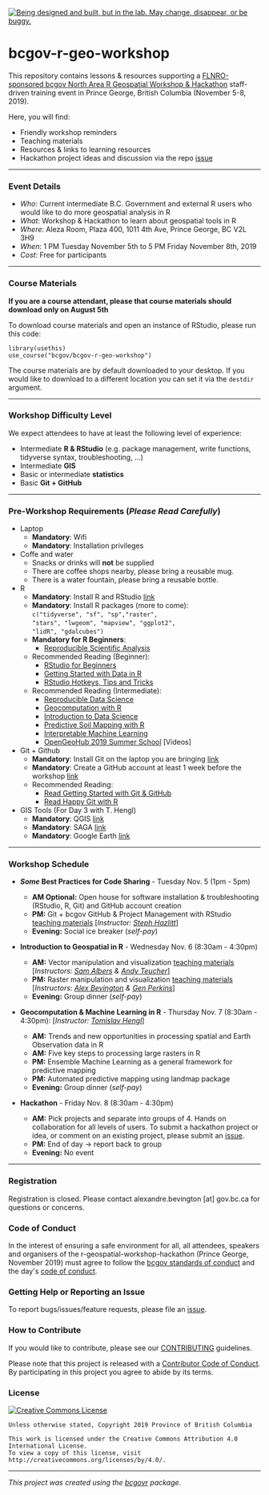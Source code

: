 <a id="devex-badge" rel="Exploration" href="https://github.com/BCDevExchange/assets/blob/master/README.md"><img alt="Being designed and built, but in the lab. May change, disappear, or be buggy." style="border-width:0" src="https://assets.bcdevexchange.org/images/badges/exploration.svg" title="Being designed and built, but in the lab. May change, disappear, or be buggy." /></a>


# bcgov-r-geo-workshop

This repository contains lessons & resources supporting a [FLNRO-sponsored bcgov North Area R Geospatial Workshop & Hackathon](https://github.com/bcgov/bcgov-data-science-cop/tree/master/2019/2019-11-05_r-spatial-pg) staff-driven training event in Prince George, British Columbia (November 5-8, 2019).


Here, you will find:

- Friendly workshop reminders
- Teaching materials
- Resources & links to learning resources
- Hackathon project ideas and discussion via the repo [issue](https://github.com/bcgov/bcgov-r-geo-workshop/issues?q=is%3Aissue+is%3Aopen+label%3A%22geospatial+hackathon%22) 

------

### Event Details 
- _Who_: Current intermediate B.C. Government and external R users who would like to do more geospatial analysis in R
- _What_: Workshop & Hackathon to learn about geospatial tools in R
- _Where_: Aleza Room, Plaza 400, 1011 4th Ave, Prince George, BC V2L 3H9
- _When_: 1 PM Tuesday November 5th to 5 PM Friday November 8th, 2019
- _Cost_: Free for participants

------

### Course Materials
**If you are a course attendant, please that course materials should download only on August 5th**

To download course materials and open an instance of RStudio, please run this code:

```
library(usethis)
use_course("bcgov/bcgov-r-geo-workshop")
```

The course materials are by default downloaded to your desktop. If you would like to download to a different location you can set it via the `destdir` argument.

------

### Workshop Difficulty Level
We expect attendees to have at least the following level of experience:

  - Intermediate **R & RStudio** (e.g. package management, write functions, tidyverse syntax, troubleshooting, ...)
  - Intermediate **GIS** 
  - Basic or intermediate **statistics**
  - Basic **Git + GitHub**
  
------

### Pre-Workshop Requirements (_Please Read Carefully_)
- Laptop 
  - **Mandatory**: Wifi 
  - **Mandatory**: Installation privileges
- Coffe and water
  - Snacks or drinks will **not** be supplied 
  - There are coffee shops nearby, please bring a reusable mug.
  - There is a water fountain, please bring a reusable bottle.
- R
  - **Mandatory**: Install R and RStudio [link](https://github.com/bcgov/bcgov-data-science-resources/wiki/Installing-R-&-RStudio)
  - **Mandatory**: Install R packages (more to come): <br>
      `c("tidyverse", "sf", "sp","raster",`<br>
      `"stars", "lwgeom", "mapview", "ggplot2",`<br>
      `"lidR", "gdalcubes")`
  - **Mandatory for R Beginners**: 
    - [Reproducible Scientific Analysis](https://swcarpentry.github.io/r-novice-gapminder/)
  - Recommended Reading (Beginner): 
    - [RStudio for Beginners](https://education.rstudio.com/learn/beginner/)
    - [Getting Started with Data in R](https://moderndive.com/1-getting-started.html)
    - [RStudio Hotkeys, Tips and Tricks](https://appsilon.com/r-studio-shortcuts-and-tips-part-2/)
  - Recommended Reading (Intermediate): 
    - [Reproducible Data Science](https://r4ds.had.co.nz/)
    - [Geocomputation with R](https://geocompr.robinlovelace.net/)
    - [Introduction to Data Science](https://rafalab.github.io/dsbook/)
    - [Predictive Soil Mapping with R](https://soilmapper.org/)
    - [Interpretable Machine Learning](https://christophm.github.io/interpretable-ml-book/)
    - [OpenGeoHub 2019 Summer School](https://www.youtube.com/playlist?list=PLXUoTpMa_9s1npXD6S9M0_2pUgnTd6cqV) [Videos]
- Git + Github
  - **Mandatory**: Install Git on the laptop you are bringing  [link](https://git-scm.com/)
  - **Mandatory**: Create a GitHub account at least 1 week before the workshop [link](https://github.com/)
  - Recommended Reading: 
    - [Read Getting Started with Git & GitHub](https://github.com/bcgov/bcgov-data-science-resources/wiki/Getting-Started-with-Git-&-GitHub)
    - [Read Happy Git with R](https://happygitwithr.com/)
- GIS Tools (For Day 3 with T. Hengl)
  - **Mandatory**: QGIS [link](https://qgis.org/en/site/forusers/download.html)
  - **Mandatory**: SAGA [link](https://sourceforge.net/projects/saga-gis/)
  - **Mandatory**: Google Earth [link](https://support.google.com/earth/answer/21955?hl=en)
  
------

### Workshop Schedule

- **_Some_ Best Practices for Code Sharing** - Tuesday Nov. 5 (1pm - 5pm)
  - **AM Optional:** Open house for software installation & troubleshooting (RStudio, R, Git) and GitHub account creation
  - **PM:** Git + bcgov GitHub & Project Management with RStudio [teaching materials](https://github.com/bcgov/bcgov-r-geo-workshop/tree/master/20191105_Day_1_PM_Intro) [_Instructor: [Steph Hazlitt](https://github.com/stephhazlitt)_]
  -	**Evening:** Social ice breaker (_self-pay_)

- **Introduction to Geospatial in R** - Wednesday Nov. 6 (8:30am - 4:30pm)
  -	**AM:** Vector manipulation and visualization [teaching materials](https://github.com/bcgov/bcgov-r-geo-workshop/tree/master/20191106_Day_2_AM_Vector) [_Instructors: [Sam Albers](https://github.com/boshek) & [Andy Teucher](https://github.com/ateucher)_]
  -	**PM:** Raster manipulation and visualization [teaching materials](https://github.com/bcgov/bcgov-r-geo-workshop/tree/master/20191106_Day_2_PM_Raster) [_Instructors: [Alex Bevington](https://github.com/bevingtona) & [Gen Perkins](https://github.com/gcperk)_]
  -	**Evening:** Group dinner (_self-pay_)

- **Geocomputation & Machine Learning in R** - Thursday Nov. 7 (8:30am - 4:30pm):  [_Instructor: [Tomislav Hengl](https://github.com/thengl)_]
  -	**AM:** Trends and new opportunities in processing spatial and Earth Observation data in R
  - **AM:** Five key steps to processing large rasters in R
  - **PM:** Ensemble Machine Learning as a general framework for predictive mapping 
  - **PM:** Automated predictive mapping using landmap package
  -	**Evening:** Group dinner (_self-pay_)

- **Hackathon** - Friday Nov. 8 (8:30am - 4:30pm)
  -	**AM:** Pick projects and separate into groups of 4. Hands on collaboration for all levels of users. To submit a hackathon project or idea, or comment on an existing project, please submit an  [issue](https://github.com/bcgov/bcgov-r-geo-workshop/issues?q=is%3Aissue+is%3Aopen+label%3A%22geospatial+hackathon%22).
  -	**PM:** End of day -> report back to group
  -	**Evening:** No event
 
------

### Registration

Registration is closed. Please contact alexandre.bevington [at] gov.bc.ca  for questions or concerns. 


### Code of Conduct

In the interest of ensuring a safe environment for all,  all attendees, speakers and organisers of the r-geospatial-workshop-hackathon (Prince George, November 2019) must agree to follow the [bcgov standards of conduct](https://www2.gov.bc.ca/gov/content/careers-myhr/about-the-bc-public-service/ethics-standards-of-conduct/standards-of-conduct) and the day's [code of conduct](https://www.contributor-covenant.org/version/1/4/code-of-conduct).


### Getting Help or Reporting an Issue

To report bugs/issues/feature requests, please file an [issue](https://github.com/bcgov/bcgov-r-geo-workshop/issues/).


### How to Contribute

If you would like to contribute, please see our [CONTRIBUTING](CONTRIBUTING.md) guidelines.

Please note that this project is released with a [Contributor Code of Conduct](CODE_OF_CONDUCT.md). By participating in this project you agree to abide by its terms.


### License

[![Creative Commons License](https://i.creativecommons.org/l/by/4.0/88x31.png)](http://creativecommons.org/licenses/by/4.0/)

```
Unless otherwise stated, Copyright 2019 Province of British Columbia

This work is licensed under the Creative Commons Attribution 4.0 International License.
To view a copy of this license, visit http://creativecommons.org/licenses/by/4.0/.
```
---
*This project was created using the [bcgovr](https://github.com/bcgov/bcgovr) package.* 
